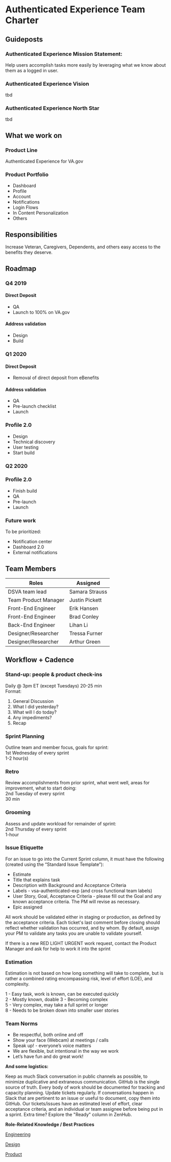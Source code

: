# Authenticated Experience Team Charter


## Guideposts 
### Authenticated Experience Mission Statement:
Help users accomplish tasks more easily by leveraging what we know about them as a logged in user.

### Authenticated Experience Vision
tbd

### Authenticated Experience North Star
tbd

## What we work on

### Product Line
Authenticated Experience for VA.gov

### Product Portfolio

*	Dashboard
*	Profile
*	Account
* Notifications
*	Login Flows
* In Content Personalization
*	Others

## Responsibilities
Increase Veteran, Caregivers, Dependents, and others easy access to the benefits they deserve.

## Roadmap

### Q4 2019

#### Direct Deposit
- QA
- Launch to 100% on VA.gov

#### Address validation
- Design
- Build

### Q1 2020

#### Direct Deposit
- Removal of direct deposit from eBenefits

#### Address validation
- QA
- Pre-launch checklist
- Launch

### Profile 2.0
- Design
- Technical discovery
- User testing
- Start build

### Q2 2020

### Profile 2.0
- Finish build
- QA
- Pre-launch
- Launch

### Future work

To be prioritized:

- Notification center
- Dashboard 2.0
- External notifications

## Team Members

|**Roles**              |**Assigned**                        |
|-----------------------|------------------------------------|
|DSVA team lead         |Samara Strauss
|Team Product Manager   |Justin Pickett
|Front-End Engineer     |Erik Hansen
|Front-End Engineer     |Brad Conley
|Back-End Engineer      |Lihan Li
|Designer/Researcher    |Tressa Furner
|Designer/Researcher    |Arthur Green

## Workflow + Cadence

### Stand-up: people & product check-ins
Daily @ 3pm ET (except Tuesdays) 
20-25 min  
Format:  
1. General Discussion
2. What I did yesterday? 
3. What will I do today? 
4. Any impediments?
5. Recap

### Sprint Planning
Outline team and member focus, goals for sprint:  
1st Wednesday of every sprint  
1-2 hour(s) 

### Retro
Review accomplishments from prior sprint, what went well, areas for improvement, what to start doing:   
2nd Tuesday of every sprint   
30 min

### Grooming
Assess and update workload for remainder of sprint:  
2nd Thursday of every sprint   
1-hour 

### Issue Etiquette
For an issue to go into the Current Sprint column, it must have the following (created using the “Standard Issue Template”):
  * Estimate
  * Title that explains task
  * Description with Background and Acceptance Criteria
  * Labels - vsa-authenticated-exp (and cross functional team labels)
  * User Story, Goal, Acceptance Criteria - please fill out the Goal and any known acceptance criteria. The PM will revise as necessary.
  * Epic assigned
  
All work should be validated either in staging or production, as defined by the acceptance criteria. Each ticket's last comment before closing should reflect whether validation has occurred, and by whom. By default, assign your PM to validate any tasks you are unable to validate yourself.

If there is a new RED LIGHT URGENT work request, contact the Product Manager and ask for help to work it into the sprint

### Estimation
Estimation is not based on how long something will take to complete, but is rather a combined rating encompassing risk, level of effort (LOE), and complexity.

 1 - Easy task, work is known, can be executed quickly   
 2 - Mostly known, doable
 3 - Becoming complex   
 5 - Very complex, may take a full sprint or longer    
 8 - Needs to be broken down into smaller user stories      

### Team Norms

  * Be respectful, both online and off
  * Show your face (Webcam) at meetings / calls
  * Speak up! - everyone’s voice matters
  * We are flexible, but intentional in the way we work
  * Let’s have fun and do great work!

**And some logistics:**

Keep as much Slack conversation in public channels as possible, to minimize duplicative and extraneous communication.
GitHub is the single source of truth. Every body of work should be documented for tracking and capacity planning.
Update tickets regularly. If conversations happen in Slack that are pertinent to an issue or useful to document, copy them into GitHub.
Our tickets/issues have an estimated level of effort, clear acceptance criteria, and an individual or team assignee before being put in a sprint.
Extra time? Explore the "Ready" column in ZenHub.

**Role-Related Knowledge / Best Practices**

[Engineering](https://github.com/department-of-veterans-affairs/va.gov-team/tree/master/platform/engineering)

[Design](https://github.com/department-of-veterans-affairs/va.gov-team/tree/master/platform/design)

[Product](https://github.com/department-of-veterans-affairs/va.gov-team/tree/master/platform/product-management)
